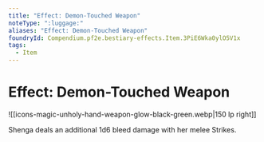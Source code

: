 ```yaml
---
title: "Effect: Demon-Touched Weapon"
noteType: ":luggage:"
aliases: "Effect: Demon-Touched Weapon"
foundryId: Compendium.pf2e.bestiary-effects.Item.3PiE6Wka0ylO5V1x
tags:
  - Item
---
```


# Effect: Demon-Touched Weapon
![[icons-magic-unholy-hand-weapon-glow-black-green.webp|150 lp right]]

Shenga deals an additional 1d6 bleed damage with her melee Strikes.
